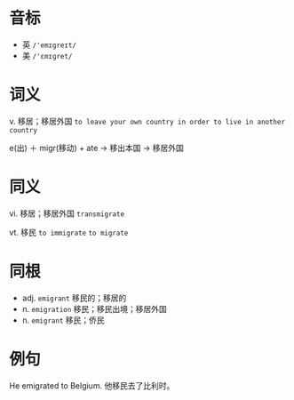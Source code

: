 # 音标

- 英 `/'emɪgreɪt/`
- 美 `/'ɛmɪɡret/`

# 词义

v. 移居；移居外国
`to leave your own country in order to live in another country`



e(出) ＋ migr(移动) + ate → 移出本国 → 移居外国

# 同义

vi. 移居；移居外国
`transmigrate`

vt. 移民
`to immigrate` `to migrate`

# 同根

- adj. `emigrant` 移民的；移居的
- n. `emigration` 移民；移民出境；移居外国
- n. `emigrant` 移民；侨民

# 例句

He emigrated to Belgium.
他移民去了比利时。


